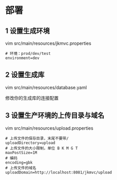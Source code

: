 # 部署

## 1 设置生成环境

vim src/main/resources/jkmvc.properties

```
# 环境：prod/dev/test
environment=dev
```
## 2 设置生成库

vim src/main/resources/database.yaml

修改你的生成库的连接配置

## 3 设置生产环境的上传目录与域名

vim src/main/resources/upload.properties

```
# 上传文件的保存目录，末尾不要带/
uploadDirectory=upload
# 上传文件的大小限制，单位 B K M G T
maxPostSize=1M
# 编码
encoding=gbk
# 上传文件的域名
uploadDomain=http://localhost:8081/jkmvc/upload

```